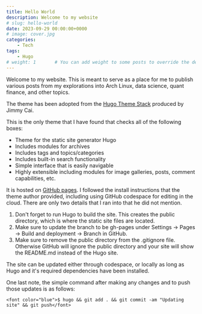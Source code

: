 ```yaml
---
title: Hello World
description: Welcome to my website
# slug: hello-world
date: 2023-09-29 00:00:00+0000
# image: cover.jpg
categories:
    - Tech
tags:
    - Hugo
# weight: 1       # You can add weight to some posts to override the default sorting (date descending)
---
```


Welcome to my website. This is meant to serve as a place for me to publish various posts from my explorations into Arch Linux, data science, quant finance, and other topics.

The theme has been adopted from the [Hugo Theme Stack](https://github.com/CaiJimmy/hugo-theme-stack) produced by Jimmy Cai.

This is the only theme that I have found that checks all of the following boxes:

* Theme for the static site generator Hugo
* Includes modules for archives
* Includes tags and topics/categories
* Includes built-in search functionality
* Simple interface that is easily navigable
* Highly extensible including modules for image galleries, posts, comment capabilities, etc.

It is hosted on [GitHub pages](https://pages.github.com/). I followed the install instructions that the theme author provided, including using GitHub codespace for editing in the cloud. There are only two details that I ran into that he did not mention.

1. Don't forget to run Hugo to build the site. This creates the public directory, which is where the static site files are located.
2. Make sure to update the branch to be gh-pages under Settings -> Pages -> Build and deployment -> Branch in GitHub.
3. Make sure to remove the public directory from the .gitignore file. Otherwise GitHub will ignore the public directory and your site will show the README.md instead of the Hugo site.

The site can be updated either through codespace, or locally as long as Hugo and it's required dependencies have been installed.

One last note, the simple command after making any changes and to push those updates is as follows:

    <font color="blue">$ hugo && git add . && git commit -am "Updating site" && git push</font>